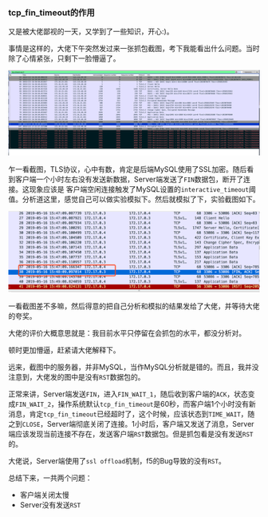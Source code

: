 ### tcp\_fin\_timeout的作用

又是被大佬鄙视的一天，又学到了一些知识，开心:)。

事情是这样的，大佬下午突然发过来一张抓包截图，考下我能看出什么问题。当时除了心情紧张，只剩下一脸懵逼了。

![tft1.png](./images/tft1.png)

乍一看截图，TLS协议，心中有数，肯定是后端MySQL使用了SSL加密。随后看到客户端一个小时左右没有发送新数据，Server端发送了`FIN`数据包，断开了连接。这现象应该是 客户端空闲连接触发了MySQL设置的`interactive_timeout`阈值。分析道这里，感觉自己可以做实验模拟下。然后就模拟了下，实验截图如下。

![tft2.png](./images/tft2.png)

一看截图差不多嘛，然后得意的把自己分析和模拟的结果发给了大佬，并等待大佬的夸奖。

大佬的评价大概意思就是：我目前水平只停留在会抓包的水平，都没分析对。

顿时更加懵逼，赶紧请大佬解释下。

远来，截图中的服务器，并非MySQL，当作MySQL分析就是错的。而且，我并没注意到，大佬发的图中是没有`RST`数据包的。

正常来讲，Server端发送`FIN`，进入`FIN_WAIT_1`，随后收到客户端的`ACK`，状态变成`FIN_WAIT_2`，操作系统默认`tcp_fin_timeout`是60秒，而客户端1个小时没有新消息，肯定`tcp_fin_timeout`已经超时了，这个时候，应该状态到`TIME_WAIT`，随之到`CLOSE`，Server端彻底关闭了连接。1小时后，客户端又发送了消息，Server端应该发现当前连接不存在，发送客户端`RST`数据包。但是抓包看是没有发送`RST`的。

大佬说，Server端使用了`ssl offload`机制，f5的Bug导致的没有`RST`。

总结下来，一共两个问题：

- 客户端关闭太慢
- Server没有发送`RST`
